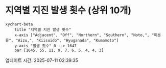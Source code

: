 # 지역별 지진 발생 횟수 (상위 10개)

```mermaid
xychart-beta
    title "지역별 지진 발생 횟수"
    x-axis ["Adjacent", "Off", "Northern", "Southern", "Noto,", "미분류", "Aizu,", "Kiisuido", "Hyuganada", "Kumamoto"]
    y-axis "발생 횟수" 0 --> 1647
    bar [1645, 55, 11, 9, 7, 6, 5, 4, 4, 3]
```

업데이트 시간: 2025-07-11 02:39:35
